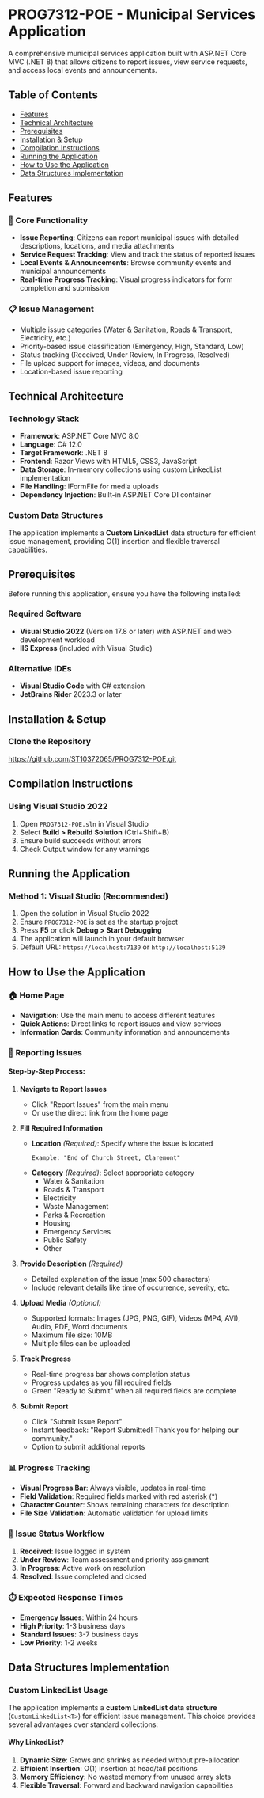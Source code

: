 ﻿# PROG7312-POE - Municipal Services Application

A comprehensive municipal services application built with ASP.NET Core MVC (.NET 8) that allows citizens to report issues, view service requests, and access local events and announcements.

## Table of Contents
- [Features](#features)
- [Technical Architecture](#technical-architecture)
- [Prerequisites](#prerequisites)
- [Installation & Setup](#installation--setup)
- [Compilation Instructions](#compilation-instructions)
- [Running the Application](#running-the-application)
- [How to Use the Application](#how-to-use-the-application)
- [Data Structures Implementation](#data-structures-implementation)

## Features

### 🎯 Core Functionality
- **Issue Reporting**: Citizens can report municipal issues with detailed descriptions, locations, and media attachments
- **Service Request Tracking**: View and track the status of reported issues
- **Local Events & Announcements**: Browse community events and municipal announcements
- **Real-time Progress Tracking**: Visual progress indicators for form completion and submission

### 📋 Issue Management
- Multiple issue categories (Water & Sanitation, Roads & Transport, Electricity, etc.)
- Priority-based issue classification (Emergency, High, Standard, Low)
- Status tracking (Received, Under Review, In Progress, Resolved)
- File upload support for images, videos, and documents
- Location-based issue reporting

## Technical Architecture

### Technology Stack
- **Framework**: ASP.NET Core MVC 8.0
- **Language**: C# 12.0
- **Target Framework**: .NET 8
- **Frontend**: Razor Views with HTML5, CSS3, JavaScript
- **Data Storage**: In-memory collections using custom LinkedList implementation
- **File Handling**: IFormFile for media uploads
- **Dependency Injection**: Built-in ASP.NET Core DI container

### Custom Data Structures
The application implements a **Custom LinkedList** data structure for efficient issue management, providing O(1) insertion and flexible traversal capabilities.

## Prerequisites

Before running this application, ensure you have the following installed:

### Required Software
- **Visual Studio 2022** (Version 17.8 or later) with ASP.NET and web development workload
- **IIS Express** (included with Visual Studio)

### Alternative IDEs
- **Visual Studio Code** with C# extension
- **JetBrains Rider** 2023.3 or later


## Installation & Setup

### Clone the Repository

https://github.com/ST10372065/PROG7312-POE.git

## Compilation Instructions

### Using Visual Studio 2022
1. Open `PROG7312-POE.sln` in Visual Studio
2. Select **Build > Rebuild Solution** (Ctrl+Shift+B)
3. Ensure build succeeds without errors
4. Check Output window for any warnings

## Running the Application

### Method 1: Visual Studio (Recommended)
1. Open the solution in Visual Studio 2022
2. Ensure `PROG7312-POE` is set as the startup project
3. Press **F5** or click **Debug > Start Debugging**
4. The application will launch in your default browser
5. Default URL: `https://localhost:7139` or `http://localhost:5139`

## How to Use the Application

### 🏠 Home Page
- **Navigation**: Use the main menu to access different features
- **Quick Actions**: Direct links to report issues and view services
- **Information Cards**: Community information and announcements

### 📝 Reporting Issues

#### Step-by-Step Process:
1. **Navigate to Report Issues**
   - Click "Report Issues" from the main menu
   - Or use the direct link from the home page

2. **Fill Required Information**
   - **Location** *(Required)*: Specify where the issue is located
     ```
     Example: "End of Church Street, Claremont"
     ```
   - **Category** *(Required)*: Select appropriate category
     - Water & Sanitation
     - Roads & Transport
     - Electricity
     - Waste Management
     - Parks & Recreation
     - Housing
     - Emergency Services
     - Public Safety
     - Other

3. **Provide Description** *(Required)*
   - Detailed explanation of the issue (max 500 characters)
   - Include relevant details like time of occurrence, severity, etc.

4. **Upload Media** *(Optional)*
   - Supported formats: Images (JPG, PNG, GIF), Videos (MP4, AVI), Audio, PDF, Word documents
   - Maximum file size: 10MB
   - Multiple files can be uploaded

5. **Track Progress**
   - Real-time progress bar shows completion status
   - Progress updates as you fill required fields
   - Green "Ready to Submit" when all required fields are complete

6. **Submit Report**
   - Click "Submit Issue Report"
   - Instant feedback: "Report Submitted! Thank you for helping our community."
   - Option to submit additional reports

### 📊 Progress Tracking
- **Visual Progress Bar**: Always visible, updates in real-time
- **Field Validation**: Required fields marked with red asterisk (*)
- **Character Counter**: Shows remaining characters for description
- **File Size Validation**: Automatic validation for upload limits

### 🔄 Issue Status Workflow
1. **Received**: Issue logged in system
2. **Under Review**: Team assessment and priority assignment
3. **In Progress**: Active work on resolution
4. **Resolved**: Issue completed and closed

### ⏱️ Expected Response Times
- **Emergency Issues**: Within 24 hours
- **High Priority**: 1-3 business days
- **Standard Issues**: 3-7 business days
- **Low Priority**: 1-2 weeks

## Data Structures Implementation

### Custom LinkedList Usage

The application implements a **custom LinkedList data structure** (`CustomLinkedList<T>`) for efficient issue management. This choice provides several advantages over standard collections:

#### Why LinkedList?
1. **Dynamic Size**: Grows and shrinks as needed without pre-allocation
2. **Efficient Insertion**: O(1) insertion at head/tail positions
3. **Memory Efficiency**: No wasted memory from unused array slots
4. **Flexible Traversal**: Forward and backward navigation capabilities


